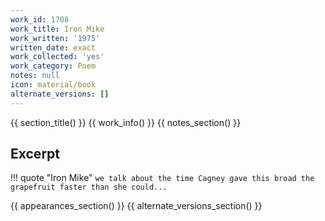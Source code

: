 ```yaml
---
work_id: 1708
work_title: Iron Mike
work_written: '1975'
written_date: exact
work_collected: 'yes'
work_category: Poem
notes: null
icon: material/book
alternate_versions: []
---
```


{{ section_title() }}
{{ work_info() }}
{{ notes_section() }}
## Excerpt
!!! quote "Iron Mike"
    ```
    we talk about the time
    Cagney gave this broad
    the grapefruit
    faster than she could...
    ```

{{ appearances_section() }}
{{ alternate_versions_section() }}